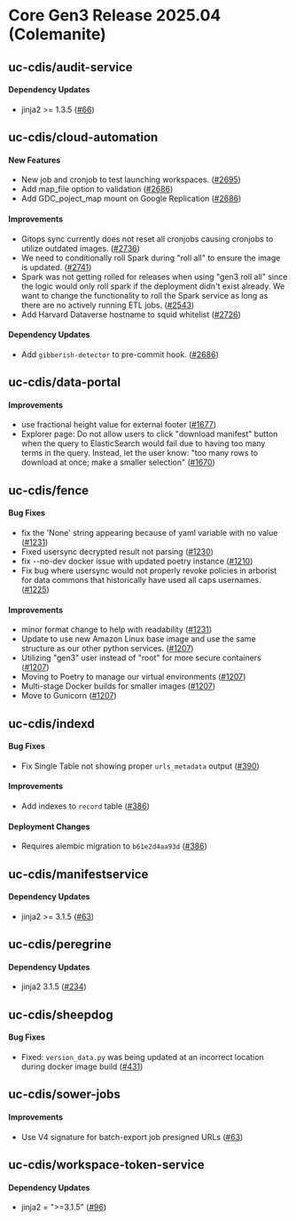 # Core Gen3 Release 2025.04 (Colemanite)
## uc-cdis/audit-service

#### Dependency Updates
  - jinja2 >= 1.3.5 ([#66](https://github.com/uc-cdis/audit-service/pull/66))

## uc-cdis/cloud-automation

#### New Features
  - New job and cronjob to test launching workspaces. ([#2695](https://github.com/uc-cdis/cloud-automation/pull/2695)) 
  - Add map_file option to validation ([#2686](https://github.com/uc-cdis/cloud-automation/pull/2686)) 
  - Add GDC_poject_map mount on Google Replication ([#2686](https://github.com/uc-cdis/cloud-automation/pull/2686)) 

#### Improvements
  - Gitops sync currently does not reset all cronjobs causing cronjobs to 
    utilize outdated images. ([#2736](https://github.com/uc-cdis/cloud-automation/pull/2736)) 
  - We need to conditionally roll Spark during "roll all" to ensure the image 
    is updated. ([#2741](https://github.com/uc-cdis/cloud-automation/pull/2741))
  - Spark was not getting rolled for releases when using "gen3 roll all" since 
    the logic would only roll spark if the deployment didn't exist already. We 
    want to change the functionality to roll the Spark service as long as there 
    are no actively running ETL jobs. ([#2543](https://github.com/uc-cdis/cloud-automation/pull/2543)) 
  - Add Harvard Dataverse hostname to squid whitelist ([#2726](https://github.com/uc-cdis/cloud-automation/pull/2726)) 

#### Dependency Updates
  - Add `gibberish-detector` to pre-commit hook. ([#2686](https://github.com/uc-cdis/cloud-automation/pull/2686)) 

## uc-cdis/data-portal

#### Improvements
  - use fractional height value for external footer ([#1677](https://github.com/uc-cdis/data-portal/pull/1677)) 
  - Explorer page: Do not allow users to click "download manifest" button when 
    the query to ElasticSearch would fail due to having too many terms in the 
    query. Instead, let the user know: "too many rows to download at once; make 
    a smaller selection" ([#1670](https://github.com/uc-cdis/data-portal/pull/1670)) 

## uc-cdis/fence

#### Bug Fixes
  - fix the 'None' string appearing because of yaml variable with no value 
    ([#1231](https://github.com/uc-cdis/fence/pull/1231))
  - Fixed usersync decrypted result not parsing ([#1230](https://github.com/uc-cdis/fence/pull/1230)) 
  - fix --no-dev docker issue with updated poetry instance ([#1210](https://github.com/uc-cdis/fence/pull/1210)) 
  - Fix bug where usersync would not properly revoke policies in arborist for 
    data commons that historically have used all caps usernames. ([#1225](https://github.com/uc-cdis/fence/pull/1225)) 

#### Improvements
  - minor format change to help with readability ([#1231](https://github.com/uc-cdis/fence/pull/1231)) 
  - Update to use new Amazon Linux base image and use the same structure as our 
    other python services. ([#1207](https://github.com/uc-cdis/fence/pull/1207))
  - Utilizing "gen3" user instead of "root" for more secure containers ([#1207](https://github.com/uc-cdis/fence/pull/1207)) 
  - Moving to Poetry to manage our virtual environments ([#1207](https://github.com/uc-cdis/fence/pull/1207)) 
  - Multi-stage Docker builds for smaller images ([#1207](https://github.com/uc-cdis/fence/pull/1207)) 
  - Move to Gunicorn ([#1207](https://github.com/uc-cdis/fence/pull/1207))

## uc-cdis/indexd

#### Bug Fixes
  - Fix Single Table not showing proper `urls_metadata` output ([#390](https://github.com/uc-cdis/indexd/pull/390)) 

#### Improvements
  - Add indexes to `record` table ([#386](https://github.com/uc-cdis/indexd/pull/386)) 

#### Deployment Changes
  - Requires alembic migration to `b61e2d4aa93d` ([#386](https://github.com/uc-cdis/indexd/pull/386)) 

## uc-cdis/manifestservice

#### Dependency Updates
  - jinja2 >= 3.1.5 ([#63](https://github.com/uc-cdis/manifestservice/pull/63))

## uc-cdis/peregrine

#### Dependency Updates
  - jinja2 3.1.5 ([#234](https://github.com/uc-cdis/peregrine/pull/234))

## uc-cdis/sheepdog

#### Bug Fixes
  - Fixed: `version_data.py` was being updated at an incorrect location during 
    docker image build ([#431](https://github.com/uc-cdis/sheepdog/pull/431))

## uc-cdis/sower-jobs

#### Improvements
  - Use V4 signature for batch-export job presigned URLs ([#63](https://github.com/uc-cdis/sower-jobs/pull/63)) 

## uc-cdis/workspace-token-service

#### Dependency Updates
  - jinja2 = ">=3.1.5" ([#96](https://github.com/uc-cdis/workspace-token-service/pull/96)) 

